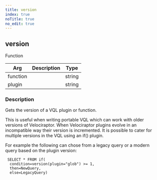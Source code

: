 ```yaml
---
title: version
index: true
noTitle: true
no_edit: true
---
```




<div class="vql_item"></div>


## version
<span class='vql_type pull-right page-header'>Function</span>



<div class="vqlargs"></div>

Arg | Description | Type
----|-------------|-----
function||string
plugin||string

### Description


Gets the version of a VQL plugin or function.

This is useful when writing portable VQL which can work with
older versions of Velociraptor. When Velociraptor plugins evolve
in an incompatible way their version is incremented. It is
possible to cater for multiple versions in the VQL using an if()
plugin.

For example the following can chose from a legacy query or a
modern query based on the plugin version:
```
 SELECT * FROM if(
  condition=version(plugin="glob") >= 1,
  then=NewQuery,
  else=LegacyQuery)
```


